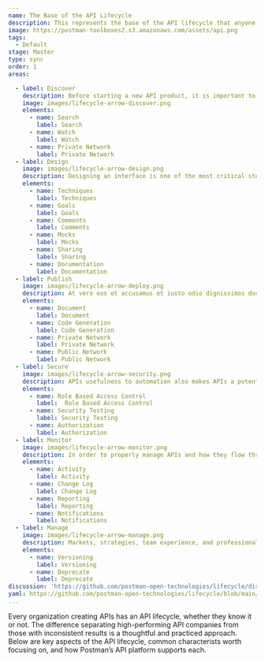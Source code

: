 ```yaml
---
name: The Base of the API Lifecycle
description: This represents the base of the API lifecycle that anyone should be thinking about.
image: https://postman-toolboxes2.s3.amazonaws.com/assets/api.png
tags:
  - Default
stage: Master
type: sync
order: 1
areas:  

  - label: Discover
    description: Before starting a new API product, it is important to discover if the solution to the problem you're trying to solve already exists. Building on already existing functionality brings products and services to market faster. Postman has a number of features that makes this discovery step easier.
    image: images/lifecycle-arrow-discover.png
    elements:
      - name: Search
        label: Search
      - name: Watch
        label: Watch
      - name: Private Network
        label: Private Network
  - label: Design
    image: images/lifecycle-arrow-design.png
    description: Designing an interface is one of the most critical steps in the API's lifecycle. It involves making decisions on how the interface will look and feel when used. American software engineer Grady Booch calls these decisions "significant", where significance is measured by the cost of change. Once your API has its first user, the cost of changing that interface increases significantly. Applying the appropriate rigor at this stage of the lifecycle will decrease the likelihood that change is necessary later. 
    elements:
      - name: Techniques
        label: Techniques    
      - name: Goals
        label: Goals   
      - name: Comments
        label: Comments      
      - name: Mocks
        label: Mocks      
      - name: Sharing
        label: Sharing      
      - name: Documentation
        label: Documentation 
  - label: Publish
    image: images/lifecycle-arrow-deploy.png
    description: At vero eos et accusamus et iusto odio dignissimos ducimus qui blanditiis praesentium voluptatum deleniti atque corrupti quos dolores et quas molestias excepturi sint occaecati cupiditate non provident, similique sunt in culpa qui officia deserunt mollitia animi, id est laborum et dolorum fuga. Et harum quidem rerum facilis est et expedita distinctio.
    elements:
      - name: Document
        label: Document      
      - name: Code Generation
        label: Code Generation   
      - name: Private Network
        label: Private Network   
      - name: Public Network
        label: Public Network     
  - label: Secure
    image: images/lifecycle-arrow-security.png
    description: APIs usefulness to automation also makes APIs a potential target for malicious actors. Ensuring security is accounted for and applied consistently for all APIs produced is an incredibly important step. 
    elements:
      - name: Role Based Access Control
        label:  Role Based Access Control      
      - name: Security Testing
        label: Security Testing      
      - name: Authorization
        label: Authorization 
  - label: Monitor
    image: images/lifecycle-arrow-monitor.png
    description: In order to properly manage APIs and how they flow through the API lifecycle, it is vital to have accurate and up-to-date information. Postman provides a number of useful features to track APIs across the platform.
    elements:
      - name: Activity
        label: Activity  
      - name: Change Log
        label: Change Log  
      - name: Reporting
        label: Reporting  
      - name: Notifications
        label: Notifications                          
  - label: Manage
    image: images/lifecycle-arrow-manage.png
    description: Markets, strategies, team experience, and professional expectations change. So too do APIs. Changing an interface is no trivial task, however, given the number of people that may depend on it. Learning to prioritize and schedule changes to minimize the negative impacts is a skill. Thankfully, Postman includes features to navigate through this important step.
    elements:
      - name: Versioning
        label: Versioning
      - name: Deprecate
        label: Deprecate         
discussion: 'https://github.com/postman-open-technologies/lifecycle/discussions/27'
yaml: https://github.com/postman-open-technologies/lifecycle/blob/main/_blueprints/base.md
...
```

<p>Every organization creating APIs has an API lifecycle, whether they know it or not. The difference separating high-performing API companies from those with inconsistent results is a thoughtful and practiced approach. Below are key aspects of the API lifecycle, common characterists worth focusing on, and how Postman’s API platform supports each. </p>
